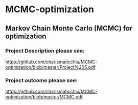 # MCMC-optimization
## Markov Chain Monte Carlo (MCMC) for optimization
### Project Description please see:
https://github.com/charismaticchiu/MCMC-optimization/blob/master/Project%205.pdf
### Project outcome please see:
https://github.com/charismaticchiu/MCMC-optimization/blob/master/MCMC.pdf
